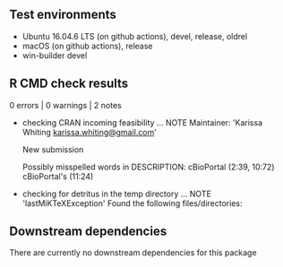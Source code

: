 ##  Test environments
- Ubuntu 16.04.6 LTS (on github actions), devel, release, oldrel
- macOS (on github actions), release
- win-builder devel

## R CMD check results

0 errors | 0 warnings | 2 notes

* checking CRAN incoming feasibility ... NOTE
  Maintainer: 'Karissa Whiting <karissa.whiting@gmail.com>'
  
  New submission
  
  Possibly misspelled words in DESCRIPTION:
    cBioPortal (2:39, 10:72)
    cBioPortal's (11:24)

* checking for detritus in the temp directory ... NOTE
    'lastMiKTeXException'
  Found the following files/directories:

## Downstream dependencies

There are currently no downstream dependencies for this package
